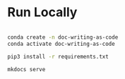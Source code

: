 # Run Locally


```sh

conda create -n doc-writing-as-code
conda activate doc-writing-as-code

pip3 install -r requirements.txt

mkdocs serve

```